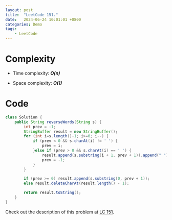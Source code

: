 ```yaml
---
layout: post
title:  "LeetCode 151."
date:   2024-06-24 10:01:01 +0800
categories: Demo
tags: 
    - LeetCode
---
```


# Complexity
- Time complexity: ***O(n)***

- Space complexity: ***O(1)***

# Code
```java
class Solution {
    public String reverseWords(String s) {
        int prev = -1;
        StringBuffer result = new StringBuffer();
        for (int i=s.length()-1; i>=0; i--) {
            if (prev < 0 && s.charAt(i) != ' ') {
                prev = i;
            }else if (prev > 0 && s.charAt(i) == ' ') {
                result.append(s.substring(i + 1, prev + 1)).append(" ");
                prev = -1;
            }
        }

        if (prev >= 0) result.append(s.substring(0, prev + 1));
        else result.deleteCharAt(result.length() - 1);

        return result.toString();
    }
}
```

Check out the description of this problem at [LC 151][LC-151].

[LC-151]: https://leetcode.com/problems/reverse-words-in-a-string/description
